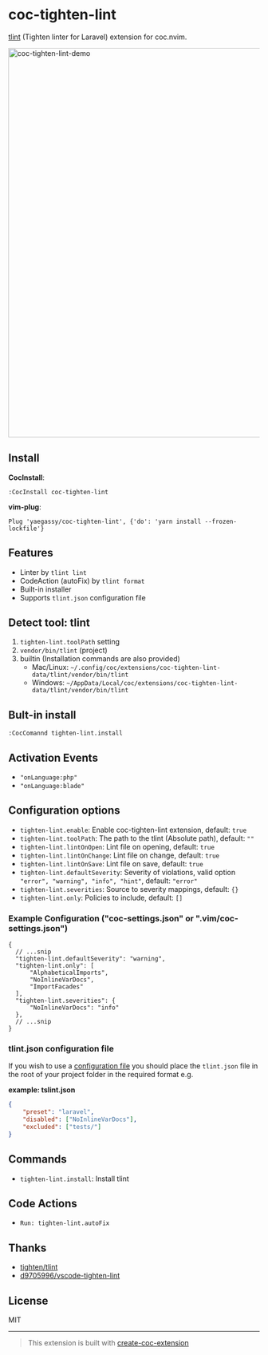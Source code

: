 # coc-tighten-lint

[tlint](https://github.com/tighten/tlint) (Tighten linter for Laravel) extension for coc.nvim.

<img width="780" alt="coc-tighten-lint-demo" src="https://user-images.githubusercontent.com/188642/117405138-10d68d80-af46-11eb-92f8-8af825546a9a.gif">

## Install

**CocInstall**:

```vim
:CocInstall coc-tighten-lint
```

**vim-plug**:

```vim
Plug 'yaegassy/coc-tighten-lint', {'do': 'yarn install --frozen-lockfile'}
```

## Features

- Linter by `tlint lint`
- CodeAction (autoFix) by `tlint format`
- Built-in installer
- Supports `tlint.json` configuration file

## Detect tool: tlint

1. `tighten-lint.toolPath` setting
1. `vendor/bin/tlint` (project)
1. builtin (Installation commands are also provided)
   - Mac/Linux: `~/.config/coc/extensions/coc-tighten-lint-data/tlint/vendor/bin/tlint`
   - Windows: `~/AppData/Local/coc/extensions/coc-tighten-lint-data/tlint/vendor/bin/tlint`

## Bult-in install

```vim
:CocComannd tighten-lint.install
```

## Activation Events

- `"onLanguage:php"`
- `"onLanguage:blade"`

## Configuration options

- `tighten-lint.enable`: Enable coc-tighten-lint extension, default: `true`
- `tighten-lint.toolPath`: The path to the tlint (Absolute path), default: `""`
- `tighten-lint.lintOnOpen`: Lint file on opening, default: `true`
- `tighten-lint.lintOnChange`: Lint file on change, default: `true`
- `tighten-lint.lintOnSave`: Lint file on save, default: `true`
- `tighten-lint.defaultSeverity`: Severity of violations, valid option `"error", "warning", "info", "hint"`, default: `"error"`
- `tighten-lint.severities`: Source to severity mappings, default: `{}`
- `tighten-lint.only`: Policies to include, default: `[]`

### Example Configuration ("coc-settings.json" or ".vim/coc-settings.json")

```jsonc
{
  // ...snip
  "tighten-lint.defaultSeverity": "warning",
  "tighten-lint.only": [
      "AlphabeticalImports",
      "NoInlineVarDocs",
      "ImportFacades"
  ],
  "tighten-lint.severities": {
      "NoInlineVarDocs": "info"
  },
  // ...snip
}
```

### tlint.json configuration file

If you wish to use a [configuration file](https://github.com/tighten/tlint#configuration) you should place the `tlint.json` file in the root of your project folder in the required format e.g.

**example: tslint.json**

```json
{
    "preset": "laravel",
    "disabled": ["NoInlineVarDocs"],
    "excluded": ["tests/"]
}
```

## Commands

- `tighten-lint.install`: Install tlint

## Code Actions

- `Run: tighten-lint.autoFix`

## Thanks

- [tighten/tlint](https://github.com/tighten/tlint)
- [d9705996/vscode-tighten-lint](https://github.com/d9705996/vscode-tighten-lint)

## License

MIT

---

> This extension is built with [create-coc-extension](https://github.com/fannheyward/create-coc-extension)
